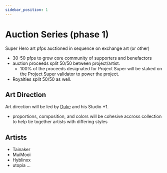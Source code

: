 ```yaml
---
sidebar_position: 1
---
```


# Auction Series (phase 1)

Super Hero art pfps auctioned in sequence on exchange art (or other)

- 30-50 pfps to grow core community of supporters and benefactors
- auction proceeds split 50/50 between project/artist.
  - 100% of the proceeds designated for Project Super will be staked on the Project Super validator to power the project.
- Royalties split 50/50 as well.

## Art Direction

Art direction will be led by [Duke](https://twitter.com/lateduke) and his Studio +1.

- proportions, composition, and colors will be cohesive accross collection to help tie together artists with differing styles

## Artists

- Tainaker
- MuiMooi
- Hyblinxx
- utopia
  ...
